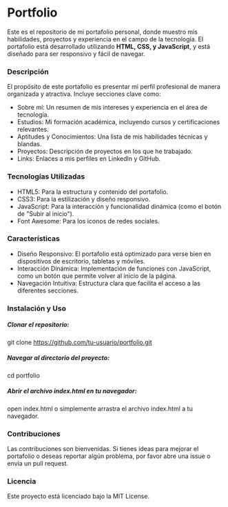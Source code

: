 # Portfolio
Este es el repositorio de mi portafolio personal, donde muestro mis habilidades, proyectos y experiencia en el campo de la tecnología. El portafolio está desarrollado utilizando **HTML, CSS, y JavaScript**, y está diseñado para ser responsivo y fácil de navegar.

### Descripción
El propósito de este portafolio es presentar mi perfil profesional de manera organizada y atractiva. Incluye secciones clave como:

- Sobre mí: Un resumen de mis intereses y experiencia en el área de tecnología.
- Estudios: Mi formación académica, incluyendo cursos y certificaciones relevantes.
- Aptitudes y Conocimientos: Una lista de mis habilidades técnicas y blandas.
- Proyectos: Descripción de proyectos en los que he trabajado.
- Links: Enlaces a mis perfiles en LinkedIn y GitHub.

### Tecnologías Utilizadas
- HTML5: Para la estructura y contenido del portafolio.
- CSS3: Para la estilización y diseño responsivo.
- JavaScript: Para la interacción y funcionalidad dinámica (como el botón de "Subir al inicio").
- Font Awesome: Para los iconos de redes sociales.

### Características
- Diseño Responsivo: El portafolio está optimizado para verse bien en dispositivos de escritorio, tabletas y móviles.
- Interacción Dinámica: Implementación de funciones con JavaScript, como un botón que permite volver al inicio de la página.
- Navegación Intuitiva: Estructura clara que facilita el acceso a las diferentes secciones.

### Instalación y Uso
##### Clonar el repositorio:
git clone https://github.com/tu-usuario/portfolio.git
##### Navegar al directorio del proyecto:
cd portfolio
##### Abrir el archivo index.html en tu navegador:
open index.html
o simplemente arrastra el archivo index.html a tu navegador.

### Contribuciones
Las contribuciones son bienvenidas. Si tienes ideas para mejorar el portafolio o deseas reportar algún problema, por favor abre una issue o envía un pull request.

### Licencia
Este proyecto está licenciado bajo la MIT License.
